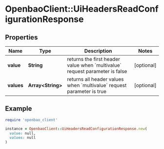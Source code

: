 # OpenbaoClient::UiHeadersReadConfigurationResponse

## Properties

| Name | Type | Description | Notes |
| ---- | ---- | ----------- | ----- |
| **value** | **String** | returns the first header value when &#x60;multivalue&#x60; request parameter is false | [optional] |
| **values** | **Array&lt;String&gt;** | returns all header values when &#x60;multivalue&#x60; request parameter is true | [optional] |

## Example

```ruby
require 'openbao_client'

instance = OpenbaoClient::UiHeadersReadConfigurationResponse.new(
  value: null,
  values: null
)
```

